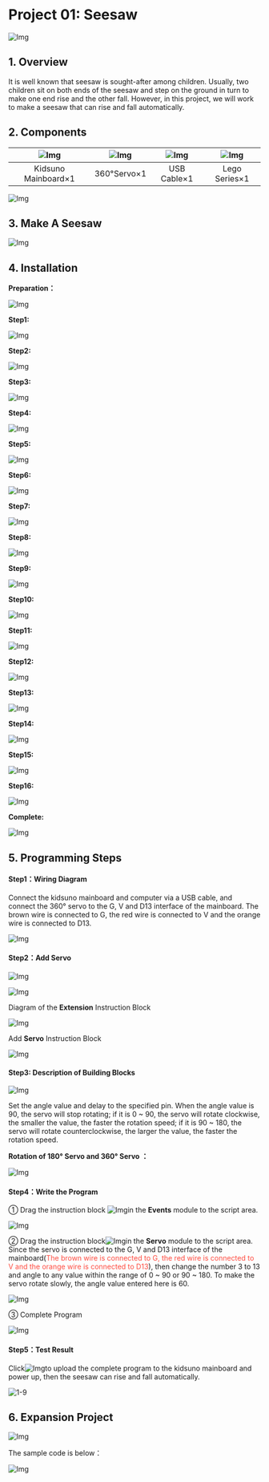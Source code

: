 # Project 01: Seesaw

![Img](./media/1-1.jpg)


## 1. Overview

It is well known that seesaw is sought-after among children. Usually, two children sit on both ends of the seesaw and step on the ground in turn to make one end rise and the other fall. However, in this project, we will work to make a seesaw that can rise and fall automatically.



## 2. Components

|![Img](../media/kidsuno.png)|![Img](../media/360.png)|![Img](../media/USB.png)|![Img](../media/Lego11.png)|
| :--: | :--: | :--: | :--: | 
|Kidsuno Mainboard×1|360°Servo×1|USB Cable×1| Lego Series×1 |

![Img](../media/1-2.png)

## 3. Make A Seesaw

![Img](../media/1-3.png)

## 4. Installation 

**Preparation：**

![Img](./media/img-20241230140343.png)

**Step1:**

![Img](./media/img-20241230140506.png)

**Step2:**

![Img](./media/img-20241230140619.png)

**Step3:**

![Img](./media/img-20241230140645.png)

**Step4:**

![Img](./media/img-20241230140710.png)

**Step5:**

![Img](./media/img-20241230140752.png)

**Step6:**

![Img](./media/img-20241230140823.png)

**Step7:**

![Img](./media/img-20241230140856.png)

**Step8:**

![Img](./media/img-20241230140921.png)

**Step9:**

![Img](./media/img-20241230141245.png)

**Step10:**

![Img](./media/img-20241230141314.png)

**Step11:**

![Img](./media/img-20241230141358.png)

**Step12:**

![Img](./media/img-20241230141439.png)

**Step13:**

![Img](./media/img-20241230141506.png)

**Step14:**

![Img](./media/img-20241230141537.png)

**Step15:**

![Img](./media/img-20241230141607.png)

**Step16:**

![Img](./media/img-20241230141639.png)

**Complete:**

![Img](./media/img-20241230141702.png)


## 5. Programming Steps

#### Step1：Wiring Diagram

Connect the kidsuno mainboard and computer via a USB cable, and connect the 360° servo to the G, V and D13 interface of the mainboard. The brown wire is connected to G, the red wire is connected to V and the orange wire is connected to D13.

![Img](../media/1-DD.png)

#### Step2：Add Servo

![Img](../media/11.png)

![Img](../media/12.png)


Diagram of the **Extension** Instruction Block

![Img](../media/13.png)

Add **Servo** Instruction Block 

![Img](../media/14.png)

#### Step3: Description of Building Blocks

![Img](../media/15.png)

Set the angle value and delay to the specified pin. When the angle value is 90, the servo will stop rotating; if it is 0 ~ 90, the servo will rotate clockwise, the smaller the value, the faster the rotation speed;  if it is 90 ~ 180, the servo will rotate counterclockwise, the larger the value, the faster the rotation speed.

**Rotation of 180° Servo and 360° Servo ：**

![Img](../media/1-4.png)

#### Step4：Write the Program

① Drag the instruction block ![Img](../media/16.png)in the **Events** module to the script area.

![Img](../media/17.png)

② Drag the instruction block![Img](../media/15.png)in the **Servo** module to the script area. Since the servo is connected to the G, V and D13 interface of the mainboard(<span style="color: rgb(255, 76, 65);">The brown wire is connected to G, the red wire is connected to V and the orange wire is connected to D13</span>), then change the number 3 to 13 and angle to any value within the range of 0 ~ 90 or 90 ~ 180. To make the servo rotate slowly, the angle value entered here is 60.

![Img](../media/1-8.png)

③ Complete Program

![Img](../media/1-5.png)

#### Step5：Test Result

Click![Img](../media/19.png)to upload the complete program to the kidsuno mainboard and power up, then the seesaw can rise and fall automatically.

![1-9](./media/1-9.png)

## 6. Expansion Project

![Img](../media/1-6.png)

The sample code is below：

![Img](../media/1-7.png)






